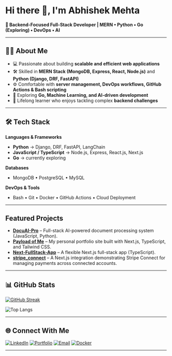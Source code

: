 # Hi there 👋, I'm Abhishek Mehta  

**🚀 Backend-Focused Full-Stack Developer | MERN • Python • Go (Exploring) • DevOps • AI**

---

## 👨‍💻 About Me  
- 💻 Passionate about building **scalable and efficient web applications**  
- 🛠 Skilled in **MERN Stack (MongoDB, Express, React, Node.js)** and **Python (Django, DRF, FastAPI)**  
- ⚙️ Comfortable with **server management, DevOps workflows, GitHub Actions & Bash scripting**  
- 🧠 Exploring **Go, Machine Learning, and AI-driven development**  
- 🌱 Lifelong learner who enjoys tackling complex **backend challenges**  

---

## 🛠 Tech Stack  

**Languages & Frameworks**  
- **Python** → Django, DRF, FastAPI, LangChain  
- **JavaScript / TypeScript** → Node.js, Express, React.js, Next.js  
- **Go** → currently exploring  

**Databases**  
- MongoDB • PostgreSQL • MySQL  

**DevOps & Tools**  
- Bash • Git • Docker • GitHub Actions • Cloud Deployment  

---
##  Featured Projects

- **[DocuAI-Pro](https://github.com/abhishek-mehta-dev/DocuAI-Pro)** – Full-stack AI-powered document processing system (JavaScript, Python).
- **[Payload of Me](https://github.com/abhishek-mehta-dev/payload-of-me)** – My personal portfolio site built with Next.js, TypeScript, and Tailwind CSS.
- **[Next-FullStack-App](https://github.com/abhishek-mehta-dev/Next-FullStack-App)** – A flexible Next.js full-stack app (TypeScript).
- **[stripe_connect](https://github.com/abhishek-mehta-dev/stripe_connect)** – A Next.js integration demonstrating Stripe Connect for managing payments across connected accounts.

---

## 📊 GitHub Stats  

[![GitHub Streak](https://streak-stats.demolab.com?user=abhishek-mehta-dev&theme=radical)](https://streak-stats.demolab.com)
 
![Top Langs](https://github-readme-stats.vercel.app/api/top-langs/?username=abhishek-mehta-dev&layout=compact&theme=radical)  

---

## 🌐 Connect With Me  

[![LinkedIn](https://img.shields.io/badge/LinkedIn-0A66C2?style=for-the-badge&logo=linkedin&logoColor=white)](https://www.linkedin.com/in/abhishek-mehta-0724ab256/)  [![Portfolio](https://img.shields.io/badge/Portfolio-000000?style=for-the-badge&logo=firefox&logoColor=white)](https://abhishek-mehta-dev.vercel.app/) [![Email](https://img.shields.io/badge/Email-D14836?style=for-the-badge&logo=gmail&logoColor=white)](mailto:mehtaabhishek.dev@gmail.com) [![Docker](https://img.shields.io/badge/Docker-2496ED?style=for-the-badge&logo=docker&logoColor=white)](https://hub.docker.com/u/abhishekmehtadev/)  
 
 


---
